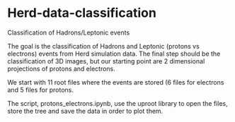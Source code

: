 # Herd-data-classification
Classification of Hadrons/Leptonic events

The goal is the classification of Hadrons and Leptonic (protons vs electrons) events from Herd simulation data. The final step should be the classification of 3D images, but our starting point are 2 dimensional projections of protons and electrons. 

We start with 11 root files where the events are stored (6 files for electrons and 5 files for protons.

The script, protons_electrons.ipynb, use the uproot library to open the files, store the tree and save the data in order to plot them.
